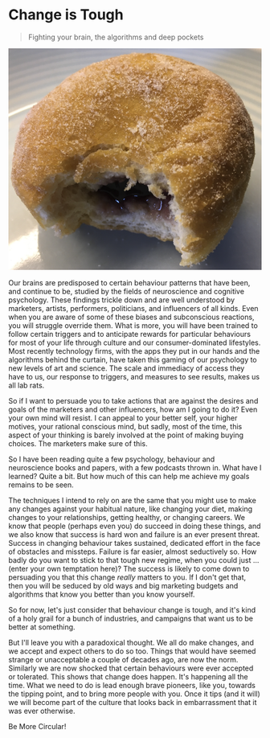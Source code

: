 # Change is Tough
> Fighting your brain, the algorithms and deep pockets

![jam donut with bite taken](/images/donut.png)

Our brains are predisposed to certain behaviour patterns that have been, and continue to be, studied by the fields of neuroscience and cognitive psychology. These findings trickle down and are well understood by marketers, artists, performers, politicians, and influencers of all kinds. Even when you are aware of some of these biases and subconscious reactions, you will struggle override them. 
What is more, you will have been trained to follow certain triggers and to anticipate rewards for particular behaviours for most of your life through culture and our consumer-dominated lifestyles. Most recently technology firms, with the apps they put in our hands and the algorithms behind the curtain, have taken this gaming of our psychology to new levels of art and science. The scale and immediacy of access they have to us, our response to triggers, and measures to see results, makes us all lab rats.

So if I want to persuade you to take actions that are against the desires and goals of the marketers and other influencers, how am I going to do it? Even your own mind will resist. I can appeal to your better self, your higher motives, your rational conscious mind, but sadly, most of the time, this aspect of your thinking is barely involved at the point of making buying choices. The marketers make sure of this.

So I have been reading quite a few psychology, behaviour and neuroscience books and papers, with a few podcasts thrown in. What have I learned? Quite a bit. But how much of this can help me achieve my goals remains to be seen.

The techniques I intend to rely on are the same that you might use to make any changes against your habitual nature, like changing your diet, making changes to your relationships, getting healthy, or changing careers. We know that people (perhaps even you) do succeed in doing these things, and we also know that success is hard won and failure is an ever present threat. Success in changing behaviour takes sustained, dedicated effort in the face of obstacles and missteps. Failure is far easier, almost seductively so. How badly do you want to stick to that tough new regime, when you could just ...(enter your own temptation here)?
The success is likely to come down to persuading you that this change *really* matters to you. If I don't get that, then you will be seduced by old ways and big marketing budgets and algorithms that know you better than you know yourself.

So for now, let's just consider that behaviour change is tough, and it's kind of a holy grail for a bunch of industries, and campaigns that want us to be better at something.

But I'll leave you with a paradoxical thought. We all do make changes, and we accept and expect others to do so too. Things that would have seemed strange or unacceptable a couple of decades ago, are now the norm. Similarly we are now shocked that certain behaviours were ever accepted or tolerated. This shows that change does happen. It's happening all the time. What we need to do is lead enough brave pioneers, like you, towards the tipping point, and to bring more people with you. Once it tips (and it will) we will become part of the culture that looks back in embarrassment that it was ever otherwise.

Be More Circular!
